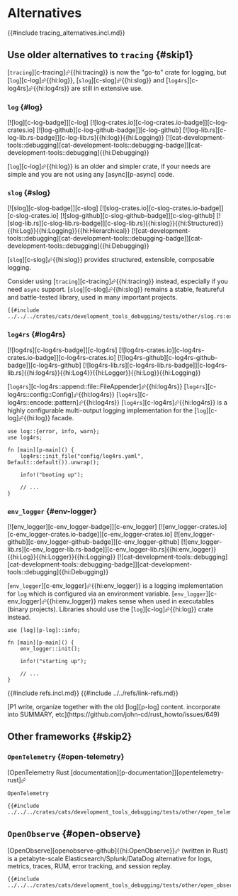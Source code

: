 # Alternatives

{{#include tracing_alternatives.incl.md}}

## Use older alternatives to `tracing` {#skip1}

[`tracing`][c-tracing]⮳{{hi:tracing}} is now the "go-to" crate for logging, but [`log`][c-log]⮳{{hi:log}}, [`slog`][c-slog]⮳{{hi:slog}} and [`log4rs`][c-log4rs]⮳{{hi:log4rs}} are still in extensive use.

### `log` {#log}

[![log][c-log-badge]][c-log] [![log-crates.io][c-log-crates.io-badge]][c-log-crates.io] [![log-github][c-log-github-badge]][c-log-github] [![log-lib.rs][c-log-lib.rs-badge]][c-log-lib.rs]{{hi:log}}{{hi:Logging}} [![cat-development-tools::debugging][cat-development-tools::debugging-badge]][cat-development-tools::debugging]{{hi:Debugging}}

[`log`][c-log]⮳{{hi:log}} is an older and simpler crate, if your needs are simple and you are not using any [async][p-async] code.

### `slog` {#slog}

[![slog][c-slog-badge]][c-slog] [![slog-crates.io][c-slog-crates.io-badge]][c-slog-crates.io] [![slog-github][c-slog-github-badge]][c-slog-github] [![slog-lib.rs][c-slog-lib.rs-badge]][c-slog-lib.rs]{{hi:slog}}{{hi:Structured}}{{hi:Log}}{{hi:Logging}}{{hi:Hierarchical}} [![cat-development-tools::debugging][cat-development-tools::debugging-badge]][cat-development-tools::debugging]{{hi:Debugging}}

[`slog`][c-slog]⮳{{hi:slog}} provides structured, extensible, composable logging.

Consider using [`tracing`][c-tracing]⮳{{hi:tracing}} instead, especially if you need `async` support. [`slog`][c-slog]⮳{{hi:slog}} remains a stable, featureful and battle-tested library, used in many important projects.

```rust,editable
{{#include ../../../crates/cats/development_tools_debugging/tests/other/slog.rs:example}}
```

### `log4rs` {#log4rs}

[![log4rs][c-log4rs-badge]][c-log4rs] [![log4rs-crates.io][c-log4rs-crates.io-badge]][c-log4rs-crates.io] [![log4rs-github][c-log4rs-github-badge]][c-log4rs-github] [![log4rs-lib.rs][c-log4rs-lib.rs-badge]][c-log4rs-lib.rs]{{hi:log4rs}}{{hi:Log4}}{{hi:Logger}}{{hi:Log}}{{hi:Logging}}

[`log4rs`][c-log4rs::append::file::FileAppender]⮳{{hi:log4rs}} [`log4rs`][c-log4rs::config::Config]⮳{{hi:log4rs}} [`log4rs`][c-log4rs::encode::pattern]⮳{{hi:log4rs}} [`log4rs`][c-log4rs]⮳{{hi:log4rs}} is a highly configurable multi-output logging implementation for the [`log`][c-log]⮳{{hi:log}} facade.

```rust,editable
use log::{error, info, warn};
use log4rs;

fn [main][p-main]() {
    log4rs::init_file("config/log4rs.yaml", Default::default()).unwrap();

    info!("booting up");

    // ...
}
```

### `env_logger` {#env-logger}

[![env_logger][c-env_logger-badge]][c-env_logger] [![env_logger-crates.io][c-env_logger-crates.io-badge]][c-env_logger-crates.io] [![env_logger-github][c-env_logger-github-badge]][c-env_logger-github] [![env_logger-lib.rs][c-env_logger-lib.rs-badge]][c-env_logger-lib.rs]{{hi:env_logger}}{{hi:Log}}{{hi:Logger}}{{hi:Logging}} [![cat-development-tools::debugging][cat-development-tools::debugging-badge]][cat-development-tools::debugging]{{hi:Debugging}}

[`env_logger`][c-env_logger]⮳{{hi:env_logger}} is a logging implementation for `log` which is configured via an environment variable. [`env_logger`][c-env_logger]⮳{{hi:env_logger}} makes sense when used in executables (binary projects). Libraries should use the [`log`][c-log]⮳{{hi:log}} crate instead.

```rust,editable
use [log][p-log]::info;

fn [main][p-main]() {
    env_logger::init();

    info!("starting up");

    // ...
}
```

{{#include refs.incl.md}}
{{#include ../../refs/link-refs.md}}

<div class="hidden">
[P1 write, organize together with the old [log][p-log] content. incorporate into SUMMARY, etc](https://github.com/john-cd/rust_howto/issues/649)

## Other frameworks {#skip2}

### `OpenTelemetry` {#open-telemetry}

[OpenTelemetry Rust [documentation][p-documentation]][opentelemetry-rust]⮳

`OpenTelemetry`

```rust,editable
{{#include ../../../crates/cats/development_tools_debugging/tests/other/open_telemetry.rs:example}}
```

## `OpenObserve` {#open-observe}

[OpenObserve][openobserve-github]{{hi:OpenObserve}}⮳ (written in Rust) is a petabyte-scale Elasticsearch/Splunk/DataDog alternative for logs, metrics, traces, RUM, error tracking, and session replay.

```rust,editable
{{#include ../../../crates/cats/development_tools_debugging/tests/other/open_observe.rs:example}}
```

</div>
